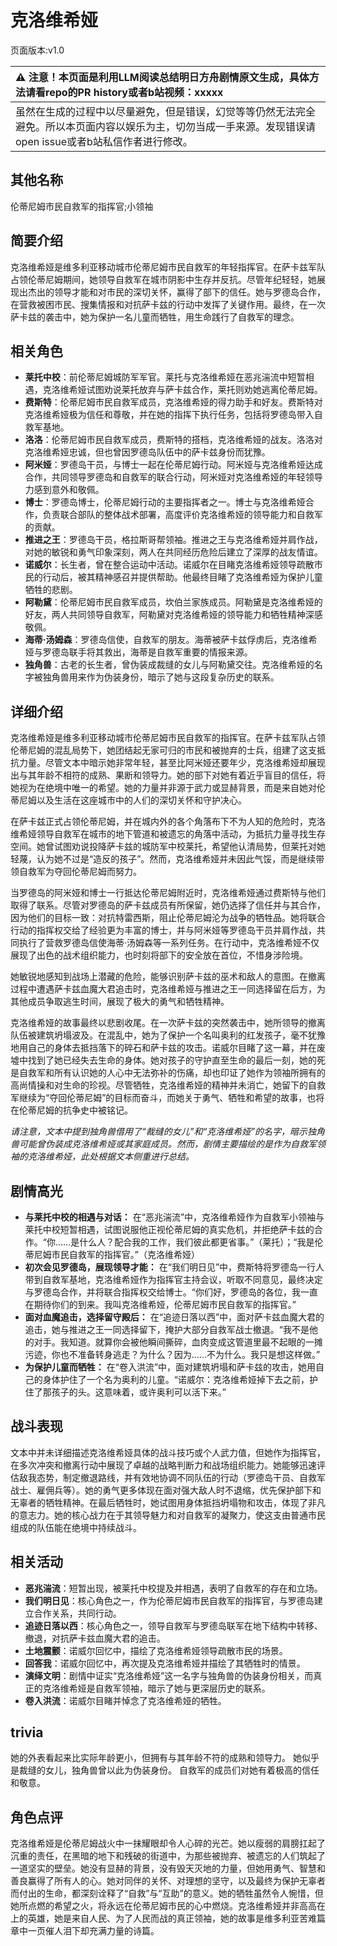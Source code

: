 # 克洛维希娅
页面版本:v1.0
 

| :warning: 注意！本页面是利用LLM阅读总结明日方舟剧情原文生成，具体方法请看repo的PR history或者b站视频：xxxxx           |
|:----------------------------|
| 虽然在生成的过程中以尽量避免，但是错误，幻觉等等仍然无法完全避免。所以本页面内容以娱乐为主，切勿当成一手来源。发现错误请open issue或者b站私信作者进行修改。|



## 其他名称
伦蒂尼姆市民自救军的指挥官;小领袖
## 简要介绍
克洛维希娅是维多利亚移动城市伦蒂尼姆市民自救军的年轻指挥官。在萨卡兹军队占领伦蒂尼姆期间，她领导自救军在城市阴影中生存并反抗。尽管年纪轻轻，她展现出杰出的领导才能和对市民的深切关怀，赢得了部下的信任。她与罗德岛合作，在营救被困市民、搜集情报和对抗萨卡兹的行动中发挥了关键作用。最终，在一次萨卡兹的袭击中，她为保护一名儿童而牺牲，用生命践行了自救军的理念。
## 相关角色
-   **莱托中校**：前伦蒂尼姆城防军军官。莱托与克洛维希娅在恶兆湍流中短暂相遇，克洛维希娅试图劝说莱托放弃与萨卡兹合作，莱托则劝她逃离伦蒂尼姆。
-   **费斯特**：伦蒂尼姆市民自救军成员，克洛维希娅的得力助手和好友。费斯特对克洛维希娅极为信任和尊敬，并在她的指挥下执行任务，包括将罗德岛带入自救军基地。
-   **洛洛**：伦蒂尼姆市民自救军成员，费斯特的搭档，克洛维希娅的战友。洛洛对克洛维希娅忠诚，但也曾因罗德岛队伍中的萨卡兹身份而犹豫。
-   **阿米娅**：罗德岛干员，与博士一起在伦蒂尼姆行动。阿米娅与克洛维希娅达成合作，共同领导罗德岛和自救军的联合行动，阿米娅对克洛维希娅的年轻领导力感到意外和敬佩。
-   **博士**：罗德岛博士，伦蒂尼姆行动的主要指挥者之一。博士与克洛维希娅合作，负责联合部队的整体战术部署，高度评价克洛维希娅的领导能力和自救军的贡献。
-   **推进之王**：罗德岛干员，格拉斯哥帮领袖。推进之王与克洛维希娅并肩作战，对她的敏锐和勇气印象深刻，两人在共同经历危险后建立了深厚的战友情谊。
-   **诺威尔**：长生者，曾在整合运动中活动。诺威尔在目睹克洛维希娅领导疏散市民的行动后，被其精神感召并提供帮助。他最终目睹了克洛维希娅为保护儿童牺牲的悲剧。
-   **阿勒黛**：伦蒂尼姆市民自救军成员，坎伯兰家族成员。阿勒黛是克洛维希娅的好友，两人共同领导自救军，阿勒黛对克洛维希娅的领导能力和牺牲精神深感敬佩。
-   **海蒂·汤姆森**：罗德岛信使，自救军的朋友。海蒂被萨卡兹俘虏后，克洛维希娅与罗德岛联手将其救出，海蒂是自救军重要的情报来源。
-   **独角兽**：古老的长生者，曾伪装成裁缝的女儿与阿勒黛交往。克洛维希娅的名字被独角兽用来作为伪装身份，暗示了她与这段复杂历史的联系。
## 详细介绍
克洛维希娅是维多利亚移动城市伦蒂尼姆市民自救军的指挥官。在萨卡兹军队占领伦蒂尼姆的混乱局势下，她团结起无家可归的市民和被抛弃的士兵，组建了这支抵抗力量。尽管文本中暗示她非常年轻，甚至比阿米娅还要年少，克洛维希娅却展现出与其年龄不相符的成熟、果断和领导力。她的部下对她有着近乎盲目的信任，将她视为在绝境中唯一的希望。她的力量并非源于武力或显赫背景，而是来自她对伦蒂尼姆以及生活在这座城市中的人们的深切关怀和守护决心。

在萨卡兹正式占领伦蒂尼姆，并在城内外的各个角落布下不为人知的危险时，克洛维希娅领导自救军在城市的地下管道和被遗忘的角落中活动，为抵抗力量寻找生存空间。她曾试图劝说投降萨卡兹的城防军中校莱托，希望他认清局势，但莱托对她轻蔑，认为她不过是“造反的孩子”。然而，克洛维希娅并未因此气馁，而是继续带领自救军为夺回伦蒂尼姆而努力。

当罗德岛的阿米娅和博士一行抵达伦蒂尼姆附近时，克洛维希娅通过费斯特与他们取得了联系。尽管对罗德岛的萨卡兹成员有所保留，她仍选择了信任并与其合作，因为他们的目标一致：对抗特雷西斯，阻止伦蒂尼姆沦为战争的牺牲品。她将联合行动的指挥权交给了经验更为丰富的博士，并与阿米娅等罗德岛干员并肩作战，共同执行了营救罗德岛信使海蒂·汤姆森等一系列任务。在行动中，克洛维希娅不仅展现了出色的战术组织能力，也时刻将部下的安全放在首位，不惜身涉险境。

她敏锐地感知到战场上潜藏的危险，能够识别萨卡兹的巫术和敌人的意图。在撤离过程中遭遇萨卡兹血魔大君追击时，克洛维希娅与推进之王一同选择留在后方，为其他成员争取逃生时间，展现了极大的勇气和牺牲精神。

克洛维希娅的故事最终以悲剧收尾。在一次萨卡兹的突然袭击中，她所领导的撤离队伍被建筑坍塌波及。在混乱中，她为了保护一个名叫奥利的红发孩子，毫不犹豫地用自己的身体去抵挡落下的碎石和萨卡兹的攻击。诺威尔目睹了这一幕，并在废墟中找到了她已经失去生命的身体。她对孩子的守护直至生命的最后一刻，她的死是自救军和所有认识她的人心中无法弥补的伤痛，却也印证了她作为领袖所拥有的高尚情操和对生命的珍视。尽管牺牲，克洛维希娅的精神并未消亡，她留下的自救军继续为“夺回伦蒂尼姆”的目标而奋斗，而她关于勇气、牺牲和希望的故事，也将在伦蒂尼姆的抗争史中被铭记。

*请注意，文本中提到独角兽借用了“裁缝的女儿”和“克洛维希娅”的名字，暗示独角兽可能曾伪装成克洛维希娅或其家庭成员。然而，剧情主要描绘的是作为自救军领袖的克洛维希娅，此处根据文本侧重进行总结。*
## 剧情高光
*   **与莱托中校的相遇与对话：** 在“恶兆湍流”中，克洛维希娅作为自救军小领袖与莱托中校短暂相遇，试图说服他正视伦蒂尼姆的真实危机，并拒绝萨卡兹的合作。“你......是什么人？配合我的工作，我们彼此都更省事。”（莱托）；“我是伦蒂尼姆市民自救军的指挥官。”（克洛维希娅）
*   **初次会见罗德岛，展现领导才能：** 在“我们明日见”中，费斯特将罗德岛一行人带到自救军基地，克洛维希娅作为指挥官主持会议，听取不同意见，最终决定与罗德岛合作，并将联合指挥权交给博士。“你们好，罗德岛的各位，我一直在期待你们的到来。我叫克洛维希娅，伦蒂尼姆市民自救军的指挥官。”
*   **面对血魔追击，选择留守殿后：** 在“追迹日落以西”中，面对萨卡兹血魔大君的追击，她与推进之王一同选择留下，掩护大部分自救军战士撤退。“我不是他的对手。我知道。就算你会被他瞬间撕碎，血肉变成这管道里最不起眼的一摊污迹，你也不准备转身逃走？为什么？因为......不为什么。我只是想这样做。”
*   **为保护儿童而牺牲：** 在“卷入洪流”中，面对建筑坍塌和萨卡兹的攻击，她用自己的身体护住了一个名为奥利的儿童。“诺威尔：克洛维希娅掉下去之前，护住了那孩子的头。这意味着，或许奥利可以活下来。”
## 战斗表现
文本中并未详细描述克洛维希娅具体的战斗技巧或个人武力值，但她作为指挥官，在多次冲突和撤离行动中展现了卓越的战略判断力和战场组织能力。她能够迅速评估敌我态势，制定撤退路线，并有效地协调不同队伍的行动（罗德岛干员、自救军战士、雇佣兵等）。她的勇气更多体现在面对强大敌人时不退缩，优先保护部下和无辜者的牺牲精神。在最后牺牲时，她试图用身体抵挡坍塌物和攻击，体现了非凡的意志力。她的核心战力在于其领导魅力和对自救军的凝聚力，使这支由普通市民组成的队伍能在绝境中持续战斗。
## 相关活动
-   **恶兆湍流**：短暂出现，被莱托中校提及并相遇，表明了自救军的存在和立场。
-   **我们明日见**：核心角色之一，作为伦蒂尼姆市民自救军的指挥官，与罗德岛建立合作关系，共同行动。
-   **追迹日落以西**：核心角色之一，领导自救军与罗德岛联军在地下结构中转移、撤退，对抗萨卡兹血魔大君的追击。
-   **土地震颤**：诺威尔回忆中，描绘了克洛维希娅领导疏散市民的场景。
-   **回答我**：诺威尔回忆中，再次提及克洛维希娅并描绘了其牺牲时的情景。
-   **演绎文明**：剧情中证实“克洛维希娅”这一名字与独角兽的伪装身份相关，而真正的克洛维希娅是自救军领袖，暗示了她与更深层历史的联系。
-   **卷入洪流**：诺威尔目睹并悼念了克洛维希娅的牺牲。
## trivia
她的外表看起来比实际年龄更小，但拥有与其年龄不符的成熟和领导力。
她似乎是裁缝的女儿，独角兽曾以此为伪装身份。
自救军的成员们对她有着极高的信任和敬意。
## 角色点评
克洛维希娅是伦蒂尼姆战火中一抹耀眼却令人心碎的光芒。她以瘦弱的肩膀扛起了沉重的责任，在黑暗的地下和残破的街道中，为那些被抛弃、被遗忘的人们筑起了一道坚实的壁垒。她没有显赫的背景，没有毁天灭地的力量，但她用勇气、智慧和善良赢得了所有人的心。她对同伴的关怀、对理想的坚守，以及最终为保护无辜者而付出的生命，都深刻诠释了“自救”与“互助”的意义。她的牺牲虽然令人惋惜，但她所点燃的希望之火，将永远在伦蒂尼姆市民的心中燃烧。克洛维希娅并非高高在上的英雄，她是来自人民、为了人民而战的真正领袖，她的故事是维多利亚苦难篇章中一页催人泪下却充满力量的诗篇。